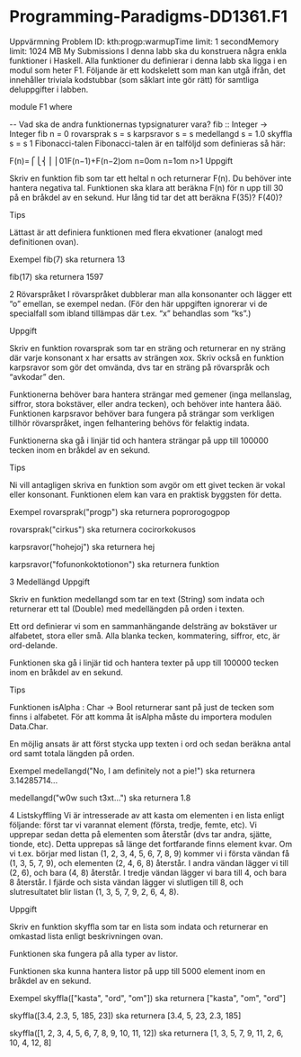 
Programming-Paradigms-DD1361.F1
===============================
Uppvärmning
Problem ID: kth:progp:warmupTime limit: 1 secondMemory limit: 1024 MB
My Submissions
I denna labb ska du konstruera några enkla funktioner i Haskell. Alla funktioner du definierar i denna labb ska ligga i en modul som heter F1. Följande är ett kodskelett som man kan utgå ifrån, det innehåller triviala kodstubbar (som såklart inte gör rätt) för samtliga deluppgifter i labben.

module F1 where

-- Vad ska de andra funktionernas typsignaturer vara?
fib :: Integer -> Integer
fib n = 0
rovarsprak s = s
karpsravor s = s
medellangd s = 1.0
skyffla s = s
1 Fibonacci-talen
Fibonacci-talen är en talföljd som definieras så här:

F(n)=⎧⎩⎨⎪⎪01F(n−1)+F(n−2)om n=0om n=1om n>1
Uppgift

Skriv en funktion fib som tar ett heltal n och returnerar F(n). Du behöver inte hantera negativa tal. Funktionen ska klara att beräkna F(n) för n upp till 30 på en bråkdel av en sekund. Hur lång tid tar det att beräkna F(35)? F(40)?

Tips

Lättast är att definiera funktionen med flera ekvationer (analogt med definitionen ovan).

Exempel
fib(7) ska returnera 13

fib(17) ska returnera 1597

2 Rövarspråket
I rövarspråket dubblerar man alla konsonanter och lägger ett “o” emellan, se exempel nedan. (För den här uppgiften ignorerar vi de specialfall som ibland tillämpas där t.ex. “x” behandlas som “ks”.)

Uppgift

Skriv en funktion rovarsprak som tar en sträng och returnerar en ny sträng där varje konsonant x har ersatts av strängen xox. Skriv också en funktion karpsravor som gör det omvända, dvs tar en sträng på rövarspråk och “avkodar” den.

Funktionerna behöver bara hantera strängar med gemener (inga mellanslag, siffror, stora bokstäver, eller andra tecken), och behöver inte hantera åäö. Funktionen karpsravor behöver bara fungera på strängar som verkligen tillhör rövarspråket, ingen felhantering behövs för felaktig indata.

Funktionerna ska gå i linjär tid och hantera strängar på upp till 100000 tecken inom en bråkdel av en sekund.

Tips

Ni vill antagligen skriva en funktion som avgör om ett givet tecken är vokal eller konsonant. Funktionen elem kan vara en praktisk byggsten för detta.

Exempel
rovarsprak("progp") ska returnera poprorogogpop

rovarsprak("cirkus") ska returnera cocirorkokusos

karpsravor("hohejoj") ska returnera hej

karpsravor("fofunonkoktotionon") ska returnera funktion

3 Medellängd
Uppgift

Skriv en funktion medellangd som tar en text (String) som indata och returnerar ett tal (Double) med medellängden på orden i texten.

Ett ord definierar vi som en sammanhängande delsträng av bokstäver ur alfabetet, stora eller små. Alla blanka tecken, kommatering, siffror, etc, är ord-delande.

Funktionen ska gå i linjär tid och hantera texter på upp till 100000 tecken inom en bråkdel av en sekund.

Tips

Funktionen isAlpha : Char -> Bool returnerar sant på just de tecken som finns i alfabetet. För att komma åt isAlpha måste du importera modulen Data.Char.

En möjlig ansats är att först stycka upp texten i ord och sedan beräkna antal ord samt totala längden på orden.

Exempel
medellangd("No, I am definitely not a pie!") ska returnera 3.14285714...

medellangd("w0w such t3xt...") ska returnera 1.8

4 Listskyffling
Vi är intresserade av att kasta om elementen i en lista enligt följande: först tar vi varannat element (första, tredje, femte, etc). Vi upprepar sedan detta på elementen som återstår (dvs tar andra, sjätte, tionde, etc). Detta upprepas så länge det fortfarande finns element kvar. Om vi t.ex. börjar med listan (1, 2, 3, 4, 5, 6, 7, 8, 9) kommer vi i första vändan få (1, 3, 5, 7, 9), och elementen (2, 4, 6, 8) återstår. I andra vändan lägger vi till (2, 6), och bara (4, 8) återstår. I tredje vändan lägger vi bara till 4, och bara 8 återstår. I fjärde och sista vändan lägger vi slutligen till 8, och slutresultatet blir listan (1, 3, 5, 7, 9, 2, 6, 4, 8).

Uppgift

Skriv en funktion skyffla som tar en lista som indata och returnerar en omkastad lista enligt beskrivningen ovan.

Funktionen ska fungera på alla typer av listor.

Funktionen ska kunna hantera listor på upp till 5000 element inom en bråkdel av en sekund.

Exempel
skyffla(["kasta", "ord", "om"]) ska returnera ["kasta", "om", "ord"]

skyffla([3.4, 2.3, 5, 185, 23]) ska returnera [3.4, 5, 23, 2.3, 185]

skyffla([1, 2, 3, 4, 5, 6, 7, 8, 9, 10, 11, 12]) ska returnera [1, 3, 5, 7, 9, 11, 2, 6, 10, 4, 12, 8]
